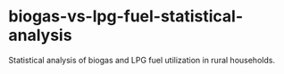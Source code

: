# biogas-vs-lpg-fuel-statistical-analysis
Statistical analysis of biogas and LPG fuel utilization in rural households.
